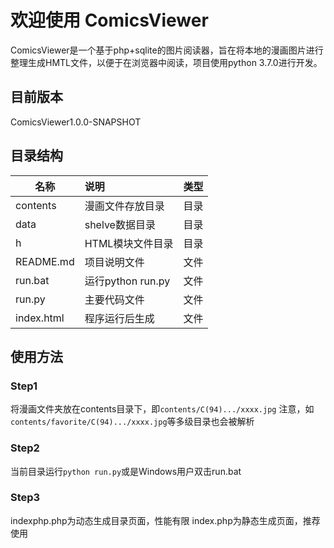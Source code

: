 # 欢迎使用 ComicsViewer
ComicsViewer是一个基于php+sqlite的图片阅读器，旨在将本地的漫画图片进行整理生成HMTL文件，以便于在浏览器中阅读，项目使用python 3.7.0进行开发。

## 目前版本
ComicsViewer1.0.0-SNAPSHOT

## 目录结构
| 名称        | 说明                |  类型   |
| --------    | :-----             | :----:  |
| contents    | 漫画文件存放目录     |  目录   |
| data        | shelve数据目录      |  目录   |
| h           | HTML模块文件目录     |  目录   |
| README.md   | 项目说明文件         |  文件   |
| run.bat     | 运行python run.py   |  文件   |
| run.py      | 主要代码文件         |  文件   |
| index.html  | 程序运行后生成       |  文件   |

## 使用方法
### Step1
将漫画文件夹放在contents目录下，即```contents/C(94).../xxxx.jpg```
注意，如```contents/favorite/C(94).../xxxx.jpg```等多级目录也会被解析

### Step2
当前目录运行```python run.py```或是Windows用户双击run.bat

### Step3
indexphp.php为动态生成目录页面，性能有限
index.php为静态生成页面，推荐使用
